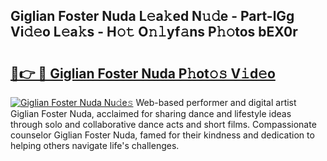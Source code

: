 ## Giglian Foster Nuda L𝚎a𝚔ed N𝚞𝚍e - Part-lGg Vi𝚍𝚎o L𝚎a𝚔s - H𝚘𝚝 O𝚗𝚕yf𝚊ns P𝚑𝚘tos bEX0r

# <h2><a href="http://kfcj56.oniu.top/?m=Giglian+Foster+Nuda">🔗👉 🔴 Giglian Foster Nuda P𝚑ot𝚘𝚜 V𝚒d𝚎o</a></h2>

[![Giglian Foster Nuda Nu𝚍e𝚜](https://i.imgur.com/0qMVB7G.gif)](http://kfcj56.oniu.top/?m=Giglian+Foster+Nuda)
Web-based performer and digital artist Giglian Foster Nuda, acclaimed for sharing dance and lifestyle ideas through solo and collaborative dance acts and short films. Compassionate counselor Giglian Foster Nuda, famed for their kindness and dedication to helping others navigate life's challenges.  
